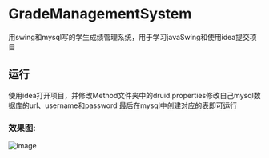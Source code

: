 # GradeManagementSystem
用swing和mysql写的学生成绩管理系统，用于学习javaSwing和使用idea提交项目

## 运行
使用idea打开项目，并修改Method文件夹中的druid.properties修改自己mysql数据库的url、username和password
最后在mysql中创建对应的表即可运行

### 效果图:

![image](GradeManagementSystem/image/效果图.png)
